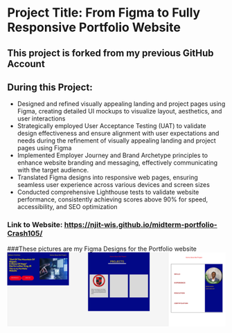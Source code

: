 # Project Title: From Figma to Fully Responsive Portfolio Website 
## This project is forked from my previous GitHub Account
## During this Project: 
- Designed and refined visually appealing landing and project pages using Figma, creating detailed UI mockups to visualize layout, aesthetics, and user interactions
- Strategically employed User Acceptance Testing (UAT) to validate design effectiveness and ensure alignment with user expectations and needs during the refinement of visually appealing landing and project pages using Figma
- Implemented Employer Journey and Brand Archetype principles to enhance website branding and messaging, effectively communicating with the target audience.
- Translated Figma designs into responsive web pages, ensuring seamless user experience across various devices and screen sizes
- Conducted comprehensive Lighthouse tests to validate website performance, consistently achieving scores above 90% for speed, accessibility, and SEO optimization
### Link to Website: https://njit-wis.github.io/midterm-portfolio-Crash105/

###These pictures are my Figma Designs for the Portfolio website
![Figma Image](docs/figma.png)
